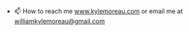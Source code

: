 - 📫 How to reach me www.kylemoreau.com or email me at williamkylemoreau@gmail.com

<!---
notkylemoreau98/notkylemoreau98 is a ✨ special ✨ repository because its `README.md` (this file) appears on your GitHub profile.
You can click the Preview link to take a look at your changes.
--->
